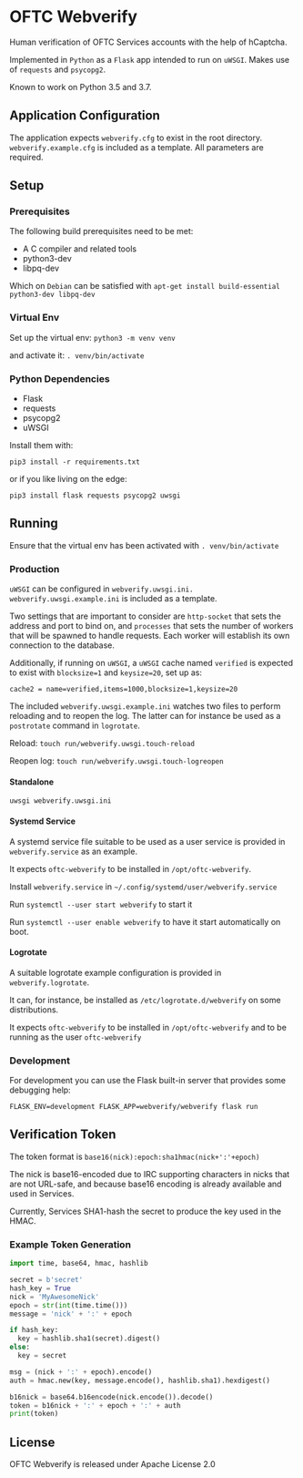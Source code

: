 # OFTC Webverify

Human verification of OFTC Services accounts with the help of hCaptcha.

Implemented in `Python` as a `Flask` app intended to run on `uWSGI`.
Makes use of `requests` and `psycopg2`.

Known to work on Python 3.5 and 3.7.

## Application Configuration
The application expects `webverify.cfg` to exist in the root directory. `webverify.example.cfg` is included as a template. All parameters are required.

## Setup
### Prerequisites
The following build prerequisites need to be met:

  * A C compiler and related tools
  * python3-dev
  * libpq-dev

Which on `Debian` can be satisfied with `apt-get install build-essential python3-dev libpq-dev`

### Virtual Env
Set up the virtual env:
`python3 -m venv venv`

and activate it:
`. venv/bin/activate`

### Python Dependencies

  * Flask
  * requests
  * psycopg2
  * uWSGI

Install them with:
 
`pip3 install -r requirements.txt`

or if you like living on the edge:

`pip3 install flask requests psycopg2 uwsgi`


## Running
Ensure that the virtual env has been activated with `. venv/bin/activate`

### Production
`uWSGI` can be configured in `webverify.uwsgi.ini.` `webverify.uwsgi.example.ini` is included as a template.

Two settings that are important to consider are `http-socket` that sets the address and port to bind on, and `processes` that sets the number of workers that will be spawned to handle requests. Each worker will establish its own connection to the database.

Additionally, if running on `uWSGI`, a `uWSGI` cache named `verified` is expected to exist with `blocksize=1` and `keysize=20`, set up as:

`cache2 = name=verified,items=1000,blocksize=1,keysize=20`

The included `webverify.uwsgi.example.ini` watches two files to perform reloading and to reopen the log. The latter can for instance be used as a `postrotate` command in `logrotate`.

Reload: `touch run/webverify.uwsgi.touch-reload`

Reopen log: `touch run/webverify.uwsgi.touch-logreopen`

#### Standalone
`uwsgi webverify.uwsgi.ini`

#### Systemd Service
A systemd service file suitable to be used as a user service is provided in `webverify.service` as an example.

It expects `oftc-webverify` to be installed in `/opt/oftc-webverify`.

Install `webverify.service` in `~/.config/systemd/user/webverify.service`

Run `systemctl --user start webverify` to start it

Run `systemctl --user enable webverify` to have it start automatically on boot.

#### Logrotate
A suitable logrotate example configuration is provided in `webverify.logrotate`.

It can, for instance, be installed as `/etc/logrotate.d/webverify` on some distributions.

It expects `oftc-webverify` to be installed in `/opt/oftc-webverify` and to be running as the user `oftc-webverify`

### Development
For development you can use the Flask built-in server that provides some debugging help:

`FLASK_ENV=development FLASK_APP=webverify/webverify flask run`

## Verification Token
The token format is 
`base16(nick):epoch:sha1hmac(nick+':'+epoch)`

The nick is base16-encoded due to IRC supporting characters in nicks that are not URL-safe, and because base16 encoding is already available and used in Services.

Currently, Services SHA1-hash the secret to produce the key used in the HMAC.

### Example Token Generation
```python
import time, base64, hmac, hashlib

secret = b'secret'
hash_key = True
nick = 'MyAwesomeNick'
epoch = str(int(time.time()))
message = 'nick' + ':' + epoch

if hash_key:
  key = hashlib.sha1(secret).digest()
else:
  key = secret

msg = (nick + ':' + epoch).encode()
auth = hmac.new(key, message.encode(), hashlib.sha1).hexdigest()

b16nick = base64.b16encode(nick.encode()).decode() 
token = b16nick + ':' + epoch + ':' + auth
print(token)
```

## License
OFTC Webverify is released under Apache License 2.0
